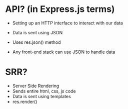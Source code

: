 # API? (in Express.js terms)
- Setting up an HTTP interface to interact with our data
- Data is sent using JSON
- Uses res.json() method

- Any front-end stack can use JSON to handle data
# SRR?
- Server Side Rendering
- Sends entire html, css, js code
- Data is sent using templates
- res.render()


